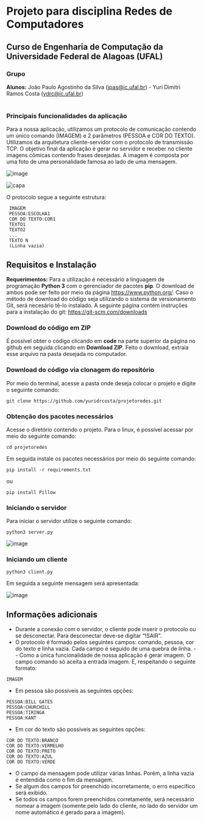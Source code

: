 # Projeto para disciplina Redes de Computadores 
## Curso de Engenharia de Computação da Universidade Federal de Alagoas (UFAL)
### Grupo
**Alunos:** João Paulo Agostinho da Silva (jpas@ic.ufal.br) - Yuri Dimitri Ramos Costa (ydrc@ic.ufal.br) <br/>
<br/>

### Principais funcionalidades da aplicação

Para a nossa aplicação, utilizamos um protocolo de comunicação contendo um único comando (IMAGEM) e 2 parâmetros (PESSOA e COR DO TEXTO). Utilizamos da arquitetura cliente-servidor com o protocolo de transmissão TCP. O objetivo final da aplicação é gerar no servidor e receber no cliente imagens cômicas contendo frases desejadas. A imagem é composta por uma foto de uma personalidade famosa ao lado de uma mensagem.  <br/>

![image](https://user-images.githubusercontent.com/38661715/134221764-ecf5bb7f-fea9-4a73-b1a4-34d67d6c7b98.png)

![capa](https://user-images.githubusercontent.com/38661715/134221920-2ead72d7-c114-43ee-acd2-9cfe223dfea2.png)

 O protocolo segue a seguinte estrutura:
 ````
  IMAGEM
  PESSOA:ESCOLHA1
  COR DO TEXTO:COR1
  TEXTO1
  TEXTO2
  ...
  TEXTO N
  (Linha vazia)
 ````
 
 ## Requisitos e Instalação
 
 **Requerimentos:** Para a utilização é necessário a linguagem de programação **Python 3** com o gerenciador de pacotes **pip**. O download de ambos pode ser feito por meio da página https://www.python.org/. Caso o método de download do código seja utilizando o sistema de versionamento Git, será necesário tê-lo instalado. A seguinte página contém instruções para a instalação do git: https://git-scm.com/downloads  
 
 ### Download do código em ZIP
 
 É possível obter o código clicando em **code** na parte superior da página no github em seguida clicando em **Download ZIP**. Feito o download, extraia esse arquivo na pasta desejada no computador.
 
### Download do código via clonagem do repositório

Por meio do terminal, acesse a pasta onde deseja colocar o projeto e digite o seguinte comando:

````
git clone https://github.com/yuridrcosta/projetoredes.git
````

### Obtenção dos pacotes necessários

Acesse o diretório contendo o projeto. Para o linux, é possível acessar por meio do seguinte comando:
````
cd projetoredes
````
Em seguida instale os pacotes necessários por meio do seguinte comando:
````
pip install -r requirements.txt
````
ou
````
pip install Pillow
````

### Iniciando o servidor

Para iniciar o servidor utilize o seguinte comando:
````
python3 server.py
````
![image](https://user-images.githubusercontent.com/38661715/134238879-9ad35917-20c9-4381-8ab0-d87ebdab99cc.png)

### Iniciando um cliente

````
python3 client.py
````
Em seguida a seguinte mensagem será apresentada:

![image](https://user-images.githubusercontent.com/38661715/134238966-44e2bb78-5104-41ea-88c6-a37ffc435e38.png)

## Informações adicionais

- Durante a conexão com o servidor, o cliente pode inserir o protocolo ou se desconectar. Para desconectar deve-se digitar “!SAIR”.
- O protocolo é formado pelos seguintes campos: comando, pessoa, cor do texto e linha vazia. Cada campo é seguido de uma quebra de linha.
-- Como a única funcionalidade de nossa aplicação é gerar imagem. O campo comando só aceita a entrada imagem. E, respeitando o seguinte formato:
````
IMAGEM
````
- Em pessoa são possíveis as seguintes opções:
````
PESSOA:BILL GATES
PESSOA:CHURCHILL
PESSOA:TIRINGA
PESSOA:KANT
````
- Em cor do texto são possíveis as seguintes opções:
````
COR DO TEXTO:BRANCO
COR DO TEXTO:VERMELHO
COR DO TEXTO:PRETO
COR DO TEXTO:AZUL
COR DO TEXTO:VERDE
````
- O campo da mensagem pode utilizar várias linhas. Porém, a linha vazia é entendida como o fim da mensagem.
- Se algum dos campos for preenchido incorretamente, o erro específico será exibido.
- Se todos os campos forem preenchidos corretamente, será necessário nomear a imagem (somente pelo lado do cliente, no lado do servidor um nome automático é gerado para a imagem). 




 

